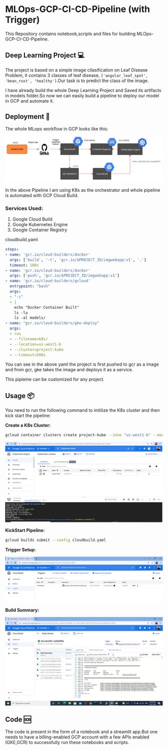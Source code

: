 # MLOps-GCP-CI-CD-Pipeline (with Trigger)

This Repository contains notebook,scripts and files for building MLOps-GCP-CI-CD-Pipeline.

## Deep Learning Project 💻

The project is based on a simple image cllasification on Leaf Disease Problem, it contains 3 classes of leaf disease, `['angular_leaf_spot', 'bean_rust', 'healthy']`.Our task is to predict the class of the image.

I have already build the whole Deep Learning Project and Saved its artifacts in models folder.So now we can easily build a pipeline to deploy our model in GCP and automate it.


## Deployment 🚀
The whole MLops workflow in GCP looks like this:

<p align="center">
  <img src="images\workflow.png" alt="workflow"/>
</p>

In the above Pipeline I am using K8s as the orchestrator and whole pipeline is automated with GCP Cloud Build.

### Services Used:

1. Google Cloud Build
2. Google Kubernetes Engine
3. Google Container Registry

cloudbuild.yaml
```yaml
steps:
- name: 'gcr.io/cloud-builders/docker'
  args: ['build', '-t', 'gcr.io/$PROJECT_ID/imgwebapp:v1', '.']
  timeout: 180s
- name: 'gcr.io/cloud-builders/docker'
  args: ['push', 'gcr.io/$PROJECT_ID/imgwebapp:v1']
- name: 'gcr.io/cloud-builders/gcloud'
  entrypoint: "bash"
  args:
  - "-c"
  - |
    echo "Docker Container Built"
    ls -la
    ls -al models/
- name: "gcr.io/cloud-builders/gke-deploy"
  args:
  - run
  - --filename=k8s/
  - --location=us-west1-b
  - --cluster=project-kube
  - --timeout=500s
```

You can see in the above yaml the project is first pushed to gcr as a image and from gcr, gke takes the image and deploys it as a service.

This pipleine can be customized for any project.

## Usage 📦  

You need to run the following command to initilize the K8s cluster and then kick start the pipeline:

**Create a K8s Cluster:**

```bash
gcloud container clusters create project-kube --zone "us-west1-b" --machine-type "n1-standard-1" --num-nodes "1"
```

<p align="center">
  <img src="images\2.png" alt="workflow"/>
</p>


**KickStart Pipeline:**

```bash
gcloud builds submit --config cloudbuild.yaml
```

**Trigger Setup:**

<p align="center">
  <img src="images\trigger.png" alt="workflow"/>
</p>


**Build Summary:**

<p align="center">
  <img src="images\build summary.png" alt="workflow"/>
</p>

## Code 🆘

The code is present in the form of a notebook and a streamlit app.But one needs to have a billing-enabled GCP account with a few APIs enabled (GKE,GCR) to successfully run these notebooks and scripts.
